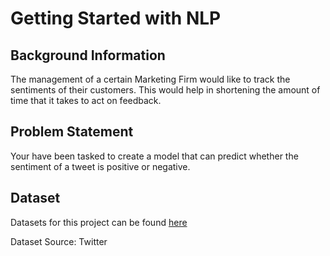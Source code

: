 # Getting Started with NLP

## Background Information
The management of a certain Marketing Firm would like to track the sentiments of their customers. This would help in shortening the amount of time that it takes to act on feedback.

## Problem Statement
Your have been tasked to create a model that can predict whether the sentiment of a tweet is positive or negative.

## Dataset
Datasets for this project can be found [here](https://bit.ly/31kqByD)

Dataset Source: Twitter

